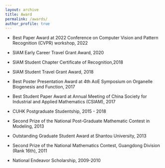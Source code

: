 ```yaml
---
layout: archive
title: Award
permalink: /awards/
author_profile: true
---
```


- Best Paper Award at 2022 Conference on Computer Vision and Pattern Recognition (CVPR) workshop, 2022

- SIAM Early Career Travel Grant Award, 2020	 	

- SIAM Student Chapter Certificate of Recognition,2018

- SIAM Student Travel Grant Award, 2018 	 	

- Best Poster Presentation Award at 4th AoE Symposium on Organelle Biogenesis and Function, 2017

- Best Student Paper Award at Annual Meeting of China Society for Industrial and Applied Mathematics (CSIAM), 2017

- CUHK Postgraduate Studentship, 2015 - 2018

- Second Prize of the National Post-Graduate Mathematic Contest in Modeling, 2013

- Outstanding Graduate Student Award at Shantou University, 2013

- Second Prize of the National Mathematics Contest, Guangdong Division (Rank 16th), 2011

- National Endeavor Scholarship, 2009-2010

&nbsp;

&nbsp;

&nbsp;

